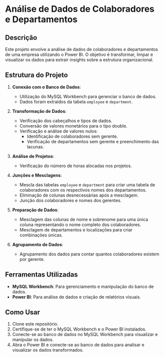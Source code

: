 # Análise de Dados de Colaboradores e Departamentos

## Descrição

Este projeto envolve a análise de dados de colaboradores e departamentos de uma empresa utilizando o Power BI. O objetivo é transformar, limpar e visualizar os dados para extrair insights sobre a estrutura organizacional.

## Estrutura do Projeto

1. **Conexão com o Banco de Dados**:
   - Utilização do MySQL Workbench para gerenciar o banco de dados.
   - Dados foram extraídos da tabela `employee` e `department`.

2. **Transformação de Dados**:
   - Verificação dos cabeçalhos e tipos de dados.
   - Conversão de valores monetários para o tipo double.
   - Verificação e análise de valores nulos:
     - Identificação de colaboradores sem gerente.
     - Verificação de departamentos sem gerente e preenchimento das lacunas.

3. **Análise de Projetos**:
   - Verificação do número de horas alocadas nos projetos.

4. **Junções e Mesclagens**:
   - Mescla das tabelas `employee` e `department` para criar uma tabela de colaboradores com os respectivos nomes dos departamentos.
   - Eliminação de colunas desnecessárias após a mesclagem.
   - Junção dos colaboradores e nomes dos gerentes.

5. **Preparação de Dados**:
   - Mesclagem das colunas de nome e sobrenome para uma única coluna representando o nome completo dos colaboradores.
   - Mesclagem de departamentos e localizações para criar combinações únicas.

6. **Agrupamento de Dados**:
   - Agrupamento dos dados para contar quantos colaboradores existem por gerente.

## Ferramentas Utilizadas

- **MySQL Workbench**: Para gerenciamento e manipulação do banco de dados.
- **Power BI**: Para análise de dados e criação de relatórios visuais.

## Como Usar

1. Clone este repositório.
2. Certifique-se de ter o MySQL Workbench e o Power BI instalados.
3. Conecte-se ao banco de dados no MySQL Workbench para visualizar e manipular os dados.
4. Abra o Power BI e conecte-se ao banco de dados para analisar e visualizar os dados transformados.

<!-- ## Contribuições

Contribuições são bem-vindas! Sinta-se à vontade para enviar pull requests.

## Licença

Este projeto está licenciado sob a [MIT License](LICENSE).

## Contato

Para mais informações, entre em contato:
- Seu Nome: [seu_email@example.com](mailto:seu_email@example.com)

-->

